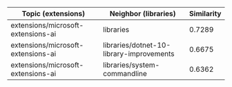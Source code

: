 | Topic (extensions) | Neighbor (libraries) | Similarity |
|-------------|-------------------|------------|
| extensions/microsoft-extensions-ai | libraries | 0.7289 |
| extensions/microsoft-extensions-ai | libraries/dotnet-10-library-improvements | 0.6675 |
| extensions/microsoft-extensions-ai | libraries/system-commandline | 0.6362 |
